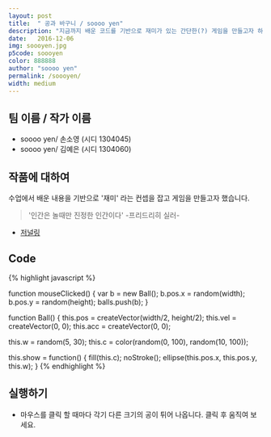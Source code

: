 ```yaml
---
layout: post
title:  " 공과 바구니 / soooo yen"
description: "지금까지 배운 코드를 기반으로 재미가 있는 간단한(?) 게임을 만들고자 하였고, 밑에서 위로 각기 다른 질량의 공들이 튀어나오면 바구니 모양의 마우스로 공을 담아 진행하는 게임 형식으로 만들어보았다."
date:   2016-12-06
img: soooyen.jpg
p5code: soooyen
color: 888888
author: "soooo yen"
permalink: /soooyen/
width: medium
---
```

## 팀 이름 / 작가 이름
- soooo yen/ 손소영 (시디 1304045)
- soooo yen/ 김예은 (시디 1304060)


## 작품에 대하여
수업에서 배운 내용을 기반으로 '재미' 라는 컨셉을 잡고 게임을 만들고자 했습니다.

<blockquote>
'인간은 놀때만 진정한 인간이다'
      -프리드리히 실러-

</blockquote>

- [저널링](https://docs.google.com/document/d/1wTmiQYu9U1zeu0v_7MFnZPhqMG0oo1bqDqb84llYNns/edit)

## Code
{% highlight javascript %}

function mouseClicked() {
  var b = new Ball();
  b.pos.x = random(width);
  b.pos.y = random(height);
  balls.push(b);
}


function Ball() {
  this.pos = createVector(width/2, height/2);
  this.vel = createVector(0, 0);
  this.acc = createVector(0, 0);

  this.w = random(5, 30);
  this.c = color(random(0, 100), random(10, 100));


  this.show = function() {
    fill(this.c);
    noStroke();
    ellipse(this.pos.x, this.pos.y, this.w);
  }
{% endhighlight %}



## 실행하기

- 마우스를 클릭 할 때마다 각기 다른 크기의 공이 튀어 나옵니다. 클릭 후 움직여 보세요.
